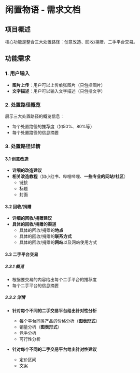 # 闲置物语 - 需求文档

## 项目概述
核心功能是整合三大处置路径：创意改造、回收/捐赠、二手平台交易。

## 功能需求

### 1. 用户输入
- **图片上传**：用户可以上传单张图片（只包括图片）
- **文字描述**：用户可以输入文字描述（只包括文字）

### 2. 处置路径概览
展示三大处置路径的概览信息：
- 每个处置路径的推荐度（如50%、80%等）
- 每个处置路径的信息摘要

### 3. 处置路径详情

#### 3.1 创意改造
- **详细的改造建议**
- **相关改造教程**（如小红书、哔哩哔哩、**一些专业的网站/社区**）
  - 链接
  - 标题
  - 封面

#### 3.2 回收/捐赠
- **详细的回收/捐赠建议**
- **具体的回收/捐赠的渠道**
  - 具体的回收/捐赠的**地点**
  - 具体的回收/捐赠的**联系方式**
  - 具体的回收/捐赠的**网站**以及网站使用方式

#### 3.3 二手平台交易

##### 3.3.1 概览
- 根据要交易的内容给出每个二手平台的推荐度
- 每个二手平台的信息摘要

##### 3.3.2 详情
- **针对每个不同的二手交易平台给出针对性分析**
  - 每个平台同类产品的价格分析（**图表形式**）
  - 销量分析（**图表形式**）
  - 竞争分析
  - 可行性分析

- **针对每个不同的二手交易平台给出针对性建议**
  - 定价区间
  - 文案